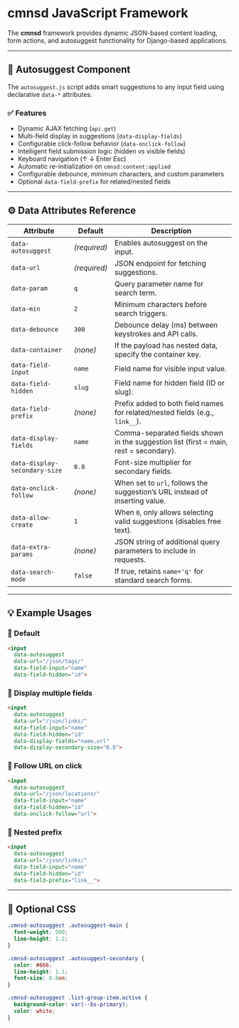 
# cmnsd JavaScript Framework

The **cmnsd** framework provides dynamic JSON-based content loading, form actions, and autosuggest functionality for Django-based applications.  

---

## 🚀 Autosuggest Component

The `autosuggest.js` script adds smart suggestions to any input field using declarative `data-*` attributes.

### ✅ Features
- Dynamic AJAX fetching (`api.get`)
- Multi-field display in suggestions (`data-display-fields`)
- Configurable click-follow behavior (`data-onclick-follow`)
- Intelligent field submission logic (hidden vs visible fields)
- Keyboard navigation (↑ ↓ Enter Esc)
- Automatic re-initialization on `cmnsd:content:applied`
- Configurable debounce, minimum characters, and custom parameters
- Optional `data-field-prefix` for related/nested fields

---

## ⚙️ Data Attributes Reference

| Attribute | Default | Description |
|------------|----------|-------------|
| `data-autosuggest` | *(required)* | Enables autosuggest on the input. |
| `data-url` | *(required)* | JSON endpoint for fetching suggestions. |
| `data-param` | `q` | Query parameter name for search term. |
| `data-min` | `2` | Minimum characters before search triggers. |
| `data-debounce` | `300` | Debounce delay (ms) between keystrokes and API calls. |
| `data-container` | *(none)* | If the payload has nested data, specify the container key. |
| `data-field-input` | `name` | Field name for visible input value. |
| `data-field-hidden` | `slug` | Field name for hidden field (ID or slug). |
| `data-field-prefix` | *(none)* | Prefix added to both field names for related/nested fields (e.g., `link__`). |
| `data-display-fields` | `name` | Comma-separated fields shown in the suggestion list (first = main, rest = secondary). |
| `data-display-secondary-size` | `0.8` | Font-size multiplier for secondary fields. |
| `data-onclick-follow` | *(none)* | When set to `url`, follows the suggestion’s URL instead of inserting value. |
| `data-allow-create` | `1` | When `0`, only allows selecting valid suggestions (disables free text). |
| `data-extra-params` | *(none)* | JSON string of additional query parameters to include in requests. |
| `data-search-mode` | `false` | If true, retains `name='q'` for standard search forms. |

---

## 💡 Example Usages

### 🔹 Default
```html
<input
  data-autosuggest
  data-url="/json/tags/"
  data-field-input="name"
  data-field-hidden="id">
```

### 🔹 Display multiple fields
```html
<input
  data-autosuggest
  data-url="/json/links/"
  data-field-input="name"
  data-field-hidden="id"
  data-display-fields="name,url"
  data-display-secondary-size="0.8">
```

### 🔹 Follow URL on click
```html
<input
  data-autosuggest
  data-url="/json/locations/"
  data-field-input="name"
  data-field-hidden="id"
  data-onclick-follow="url">
```

### 🔹 Nested prefix
```html
<input
  data-autosuggest
  data-url="/json/links/"
  data-field-input="name"
  data-field-hidden="id"
  data-field-prefix="link__">
```

---

## 💅 Optional CSS
```css
.cmnsd-autosuggest .autosuggest-main {
  font-weight: 500;
  line-height: 1.2;
}

.cmnsd-autosuggest .autosuggest-secondary {
  color: #666;
  line-height: 1.1;
  font-size: 0.8em;
}

.cmnsd-autosuggest .list-group-item.active {
  background-color: var(--bs-primary);
  color: white;
}
```
